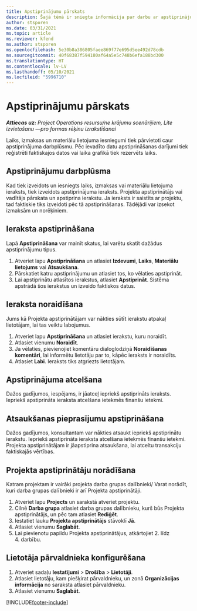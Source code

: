 ```yaml
---
title: Apstiprinājumu pārskats
description: Šajā tēmā ir sniegta informācija par darbu ar apstiprinājumiem programmā Project Operations.
author: stsporen
ms.date: 03/31/2021
ms.topic: article
ms.reviewer: kfend
ms.author: stsporen
ms.openlocfilehash: 5e30b8a386805faee869f77e695d5ee492d78cdb
ms.sourcegitcommit: 40f68387f594180af64a5e5c748b6efa188bd300
ms.translationtype: HT
ms.contentlocale: lv-LV
ms.lasthandoff: 05/10/2021
ms.locfileid: "5996710"
---
```

# <a name="approvals-overview"></a>Apstiprinājumu pārskats

_**Attiecas uz:** Project Operations resursu/ne krājumu scenārijiem, Lite izvietošanu —pro formas rēķinu izrakstīšanai_

Laiks, izmaksas un materiālu lietojuma iesniegumi tiek pārvietoti caur apstiprinājuma darbplūsmu. Pēc ievadīto datu apstiprināšanas darījumi tiek reģistrēti faktiskajos datos vai laika grafikā tiek rezervēts laiks.

## <a name="approvals-workflow"></a>Apstiprinājumu darbplūsma
Kad tiek izveidots un iesniegts laiks, izmaksas vai materiālu lietojuma ieraksts, tiek izveidots apstiprinājuma ieraksts. Projekta apstiprinātājs vai vadītājs pārskata un apstiprina ierakstu. Ja ieraksts ir saistīts ar projektu, tad faktiskie tiks izveidoti pēc tā apstiprināšanas. Tādējādi var izsekot izmaksām un norēķiniem.

## <a name="approve-an-entry"></a>Ieraksta apstiprināšana
Lapā **Apstiprināšana** var mainīt skatus, lai varētu skatīt dažādus apstiprinājumu tipus.
  
1. Atveriet lapu **Apstiprināšana** un atlasiet **Izdevumi**, **Laiks**, **Materiālu lietojums** vai **Atsaukšana**.
2. Pārskatiet katru apstiprinājumu un atlasiet tos, ko vēlaties apstiprināt.
3. Lai apstiprinātu atlasītos ierakstus, atlasiet **Apstiprināt**.
Sistēma apstrādā šos ierakstus un izveido faktiskos datus.

## <a name="reject-an-entry"></a>Ieraksta noraidīšana
Jums kā Projekta apstiprinātājam var nākties sūtīt ierakstu atpakaļ lietotājam, lai tas veiktu labojumus.
  
1. Atveriet lapu **Apstiprināšana** un atlasiet ierakstu, kuru noraidīt. 
2. Atlasiet vienumu **Noraidīt**.
3. Ja vēlaties, pievienojiet komentāru dialoglodziņā **Noraidīšanas komentāri**, lai informētu lietotāju par to, kāpēc ieraksts ir noraidīts.
4. Atlasiet **Labi**. Ieraksts tiks atgriezts lietotājam.
  
## <a name="cancel-approval"></a>Apstiprinājuma atcelšana
Dažos gadījumos, iespējams, ir jāatceļ iepriekš apstiprināts ieraksts. Iepriekš apstiprināta ieraksta atcelšana ietekmēs finanšu ietekmi. 

## <a name="approving-recall-requests"></a>Atsaukšanas pieprasījumu apstiprināšana
Dažos gadījumos, konsultantam var nākties atsaukt iepriekš apstiprinātu ierakstu. Iepriekš apstiprināta ieraksta atcelšana ietekmēs finanšu ietekmi. Projekta apstiprinātājam ir jāapstiprina atsaukšana, lai atceltu transakciju faktiskajās vērtības.

## <a name="specify-project-approvers"></a>Projekta apstiprinātāju norādīšana
Katram projektam ir vairāki projekta darba grupas dalībnieki/ Varat norādīt, kuri darba grupas dalībnieki ir arī Projekta apstiprinātāji.

1. Atveriet lapu **Projects** un sarakstā atveriet projektu.
2. Cilnē **Darba grupa** atlasiet darba grupas dalībnieku, kurš būs Projekta apstiprinātājs, un pēc tam atlasiet **Rediģēt**.
3. Iestatiet lauku **Projekta apstiprinātājs** stāvoklī **Jā**.
4. Atlasiet vienumu **Saglabāt**.
5. Lai pievienotu papildu Projekta apstiprinātājus, atkārtojiet 2. līdz 4. darbību.

## <a name="configure-the-users-manager"></a>Lietotāja pārvaldnieka konfigurēšana

1. Atveriet sadaļu **Iestatījumi** > **Drošība** > **Lietotāji**.
2. Atlasiet lietotāju, kam piešķirat pārvaldnieku, un zonā **Organizācijas informācija** no saraksta atlasiet pārvaldnieku. 
3. Atlasiet vienumu **Saglabāt**.




[!INCLUDE[footer-include](../includes/footer-banner.md)]
